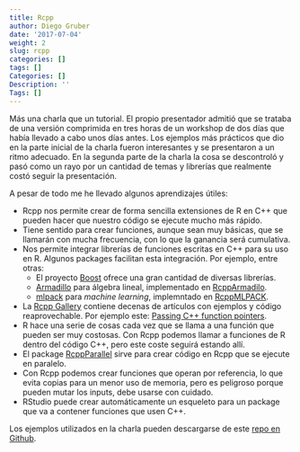 ```yaml
---
title: Rcpp
author: Diego Gruber
date: '2017-07-04'
weight: 2
slug: rcpp
categories: []
tags: []
Categories: []
Description: ''
Tags: []
---
```


Más una charla que un tutorial. El propio presentador admitió que se trataba de una versión comprimida en tres horas de un workshop de dos días que había llevado a cabo unos días antes. Los ejemplos más prácticos que dio en la parte inicial de la charla fueron interesantes y se presentaron a un ritmo adecuado. En la segunda parte de la charla la cosa se descontroló y pasó como un rayo por un cantidad de temas y librerías que realmente costó seguir la presentación. 

A pesar de todo me he llevado algunos aprendizajes útiles:

- Rcpp nos permite crear de forma sencilla extensiones de R en C++ que pueden hacer que nuestro código se ejecute mucho más rápido.
- Tiene sentido para crear funciones, aunque sean muy básicas, que se llamarán con mucha frecuencia, con lo que la ganancia será cumulativa. 
- Nos permite integrar librerías de funciones escritas en C++ para su uso en R. Algunos packages facilitan esta integración. Por ejemplo, entre otras:
    - El proyecto [Boost](http://www.boost.org) ofrece una gran cantidad de diversas librerías. 
    - [Armadillo](http://arma.sourceforge.net) para álgebra lineal, implementado en [RcppArmadilo](https://cran.r-project.org/web/packages/RcppArmadillo/index.html).
    - [mlpack](http://www.mlpack.org) para *machine learning*, implemntado en [RcppMLPACK](https://cran.r-project.org/web/packages/RcppMLPACK/index.html).
- La [Rcpp Gallery](http://gallery.rcpp.org) contiene decenas de artículos con ejemplos y código reaprovechable. Por ejemplo este: [Passing C++ function pointers](http://gallery.rcpp.org/articles/passing-cpp-function-pointers/).
- R hace una serie de cosas cada vez que se llama a una función que pueden ser muy costosas. Con Rcpp podemos llamar a funciones de R dentro del código C++, pero este coste seguirá estando allí.
- El package [RcppParallel](https://rcppcore.github.io/RcppParallel/) sirve para crear código en Rcpp que se ejecute en paralelo.
- Con Rcpp podemos crear funciones que operan por referencia, lo que evita copias para un menor uso de memoria, pero es peligroso porque pueden mutar los inputs, debe usarse con cuidado.
- RStudio puede crear automáticamente un esqueleto para un package que va a contener funciones que usen C++.

Los ejemplos utilizados en la charla pueden descargarse de este [repo en Github](https://github.com/eddelbuettel/samples-uzuerich-2017-06).